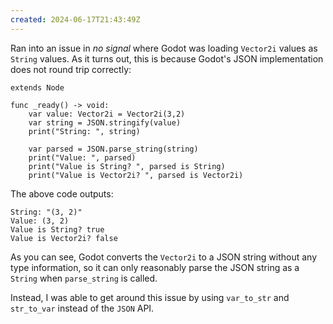 ```yaml
---
created: 2024-06-17T21:43:49Z
---
```


Ran into an issue in _no signal_ where Godot was loading `Vector2i` values as `String` values. As it turns out, this is because Godot's JSON implementation does not round trip correctly:

```gdscript
extends Node

func _ready() -> void:
	var value: Vector2i = Vector2i(3,2)
	var string = JSON.stringify(value)
	print("String: ", string)

	var parsed = JSON.parse_string(string)
	print("Value: ", parsed)
	print("Value is String? ", parsed is String)
	print("Value is Vector2i? ", parsed is Vector2i)
```

The above code outputs:

```
String: "(3, 2)"
Value: (3, 2)
Value is String? true
Value is Vector2i? false
```

As you can see, Godot converts the `Vector2i` to a JSON string without any type information, so it can only reasonably parse the JSON string as a `String` when `parse_string` is called.

Instead, I was able to get around this issue by using `var_to_str` and `str_to_var` instead of the `JSON` API.
